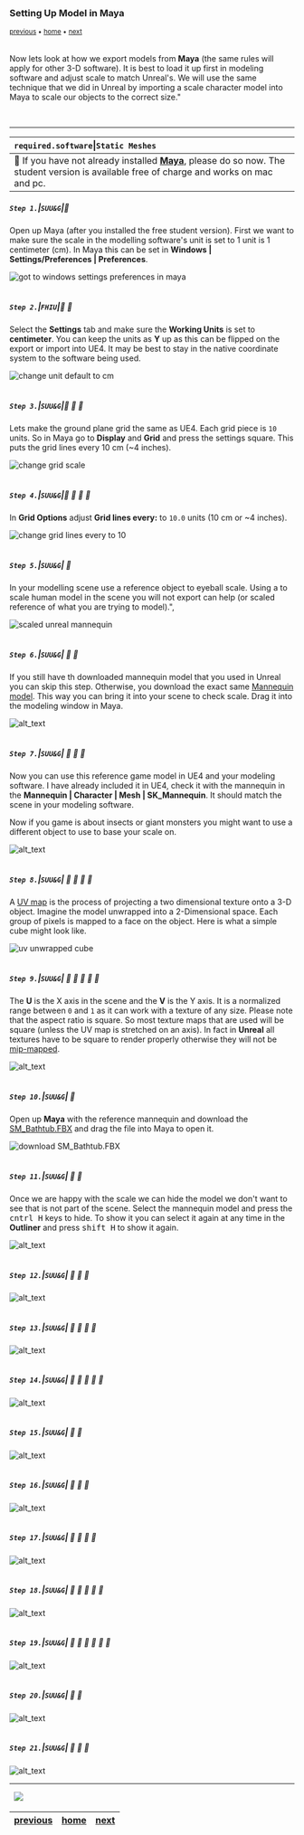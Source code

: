 <img src="https://via.placeholder.com/1000x4/45D7CA/45D7CA" alt="drawing" height="4px"/>

### Setting Up Model in Maya

<sub>[previous](../case-study-material/README.md#user-content-case-study---the-material) • [home](../README.md#user-content-ue4-static-meshes) • [next](../)</sub>

<img src="https://via.placeholder.com/1000x4/45D7CA/45D7CA" alt="drawing" height="4px"/>

Now lets look at how we export models from **Maya** (the same rules will apply for other 3-D software).  It is best to load it up first in modeling software and adjust scale to match Unreal's. We will use the same technique that we did in Unreal by importing a scale character model into Maya to scale our objects to the correct size."

<br>

---

| `required.software`\|`Static Meshes`| 
| :--- |
| :floppy_disk: If you have not already installed **[Maya](https://www.autodesk.com/education/edu-software/overview?sorting=featured&page=1)**, please do so now. The student version is available free of charge and works on mac and pc.|


##### `Step 1.`\|`SUU&G`|:small_blue_diamond:

Open up Maya (after you installed the free student version). First we want to make sure the scale in the modelling software's unit is set to 1 unit is 1 centimeter (cm).  In Maya this can be set in **Windows | Settings/Preferences | Preferences**.

![got to windows settings preferences in maya](images/image_74.jpg)

<img src="https://via.placeholder.com/500x2/45D7CA/45D7CA" alt="drawing" height="2px" alt = ""/>

##### `Step 2.`\|`FHIU`|:small_blue_diamond: :small_blue_diamond: 

Select the **Settings** tab and make sure the **Working Units** is set to **centimeter**.  You can keep the units as **Y** up as this can be flipped on the export or import into UE4.  It may be best to stay in the native coordinate system to the software being used.

![change unit default to cm](images/image_75.jpg)

<img src="https://via.placeholder.com/500x2/45D7CA/45D7CA" alt="drawing" height="2px" alt = ""/>

##### `Step 3.`\|`SUU&G`|:small_blue_diamond: :small_blue_diamond: :small_blue_diamond:

Lets make the ground plane grid the same as UE4.  Each grid piece is `10` units.  So in Maya go to **Display** and **Grid** and press the settings square. This puts the grid lines every 10 cm (~4 inches).

![change grid scale](images/image_76.jpg)

<img src="https://via.placeholder.com/500x2/45D7CA/45D7CA" alt="drawing" height="2px" alt = ""/>

##### `Step 4.`\|`SUU&G`|:small_blue_diamond: :small_blue_diamond: :small_blue_diamond: :small_blue_diamond:
In **Grid Options** adjust **Grid lines every:** to `10.0` units (10 cm or ~4 inches).

![change grid lines every to 10](images/image_77.jpg)

<img src="https://via.placeholder.com/500x2/45D7CA/45D7CA" alt="drawing" height="2px" alt = ""/>

##### `Step 5.`\|`SUU&G`| :small_orange_diamond:

In your modelling scene use a reference object to eyeball scale.  Using a to scale human model in the scene you will not export can help (or scaled reference of what you are trying to model).",

![scaled unreal mannequin](images/image_77.jpg)

<img src="https://via.placeholder.com/500x2/45D7CA/45D7CA" alt="drawing" height="2px" alt = ""/>

##### `Step 6.`\|`SUU&G`| :small_orange_diamond: :small_blue_diamond:

If you still have th downloaded mannequin model that you used in Unreal you can skip this step.  Otherwise, you download the exact same [Mannequin model](../Assets/SM_UE4Mannequin.fbx).  This way you can bring it into your scene to check scale. Drag it into the modeling window in Maya.

![alt_text](images/image_79.jpg)

<img src="https://via.placeholder.com/500x2/45D7CA/45D7CA" alt="drawing" height="2px" alt = ""/>

##### `Step 7.`\|`SUU&G`| :small_orange_diamond: :small_blue_diamond: :small_blue_diamond:

Now you can use this reference game model in UE4 and your modeling software.  I have already included it in UE4, check it with the mannequin in the **Mannequin | Character | Mesh | SK_Mannequin**.  It should match the scene in your modeling software.

Now if you game is about insects or giant monsters you might want to use a different object to use to base your scale on.

![alt_text](images/image_80.jpg)

<img src="https://via.placeholder.com/500x2/45D7CA/45D7CA" alt="drawing" height="2px" alt = ""/>

##### `Step 8.`\|`SUU&G`| :small_orange_diamond: :small_blue_diamond: :small_blue_diamond: :small_blue_diamond:

A [UV map](https://en.wikipedia.org/wiki/UV_mapping) is the process of projecting a two dimensional texture onto a 3-D object.  Imagine the model unwrapped into a 2-Dimensional space.  Each group of pixels is mapped to a face on the object.  Here is what a simple cube might look like.

![uv unwrapped cube](images/image_103.jpg)

<img src="https://via.placeholder.com/500x2/45D7CA/45D7CA" alt="drawing" height="2px" alt = ""/>

##### `Step 9.`\|`SUU&G`| :small_orange_diamond: :small_blue_diamond: :small_blue_diamond: :small_blue_diamond: :small_blue_diamond:

The **U** is the X axis in the scene and the **V** is the Y axis.  It is a normalized range between `0` and `1` as it can work with a texture of any size.  Please note that the aspect ratio is square.  So most texture maps that are used will be square (unless the UV map is stretched on an axis).  In fact in **Unreal** all textures have to be square to render properly otherwise they will not be [mip-mapped](https://en.wikipedia.org/wiki/Mipmap).

![alt_text](images/image_104.jpg)

<img src="https://via.placeholder.com/500x2/45D7CA/45D7CA" alt="drawing" height="2px" alt = ""/>

##### `Step 10.`\|`SUU&G`| :large_blue_diamond:

Open up **Maya** with the reference mannequin and download the [SM_Bathtub.FBX](../Assets/SM_Bathtub.FBX) and drag the file into Maya to open it.

![download SM_Bathtub.FBX](images/image_105.jpg)

<img src="https://via.placeholder.com/500x2/45D7CA/45D7CA" alt="drawing" height="2px" alt = ""/>

##### `Step 11.`\|`SUU&G`| :large_blue_diamond: :small_blue_diamond: 

Once we are happy with the scale we can hide the model we don't want to see that is not part of the scene.  Select the mannequin model and press the <kbd>cntrl H</kbd> keys to hide.  To show it you can select it again at any time in the **Outliner** and press <kbd>shift H</kbd> to show it again.

![alt_text](images/image_153.jpg)

<img src="https://via.placeholder.com/500x2/45D7CA/45D7CA" alt="drawing" height="2px" alt = ""/>


##### `Step 12.`\|`SUU&G`| :large_blue_diamond: :small_blue_diamond: :small_blue_diamond: 

![alt_text](images/.jpg)

<img src="https://via.placeholder.com/500x2/45D7CA/45D7CA" alt="drawing" height="2px" alt = ""/>

##### `Step 13.`\|`SUU&G`| :large_blue_diamond: :small_blue_diamond: :small_blue_diamond:  :small_blue_diamond: 

![alt_text](images/.jpg)

<img src="https://via.placeholder.com/500x2/45D7CA/45D7CA" alt="drawing" height="2px" alt = ""/>

##### `Step 14.`\|`SUU&G`| :large_blue_diamond: :small_blue_diamond: :small_blue_diamond: :small_blue_diamond:  :small_blue_diamond: 

![alt_text](images/.jpg)

<img src="https://via.placeholder.com/500x2/45D7CA/45D7CA" alt="drawing" height="2px" alt = ""/>

##### `Step 15.`\|`SUU&G`| :large_blue_diamond: :small_orange_diamond: 

![alt_text](images/.jpg)

<img src="https://via.placeholder.com/500x2/45D7CA/45D7CA" alt="drawing" height="2px" alt = ""/>

##### `Step 16.`\|`SUU&G`| :large_blue_diamond: :small_orange_diamond:   :small_blue_diamond: 

![alt_text](images/.jpg)

<img src="https://via.placeholder.com/500x2/45D7CA/45D7CA" alt="drawing" height="2px" alt = ""/>

##### `Step 17.`\|`SUU&G`| :large_blue_diamond: :small_orange_diamond: :small_blue_diamond: :small_blue_diamond:

![alt_text](images/.jpg)

<img src="https://via.placeholder.com/500x2/45D7CA/45D7CA" alt="drawing" height="2px" alt = ""/>

##### `Step 18.`\|`SUU&G`| :large_blue_diamond: :small_orange_diamond: :small_blue_diamond: :small_blue_diamond: :small_blue_diamond:

![alt_text](images/.jpg)

<img src="https://via.placeholder.com/500x2/45D7CA/45D7CA" alt="drawing" height="2px" alt = ""/>

##### `Step 19.`\|`SUU&G`| :large_blue_diamond: :small_orange_diamond: :small_blue_diamond: :small_blue_diamond: :small_blue_diamond: :small_blue_diamond:

![alt_text](images/.jpg)

<img src="https://via.placeholder.com/500x2/45D7CA/45D7CA" alt="drawing" height="2px" alt = ""/>

##### `Step 20.`\|`SUU&G`| :large_blue_diamond: :large_blue_diamond:

![alt_text](images/.jpg)

<img src="https://via.placeholder.com/500x2/45D7CA/45D7CA" alt="drawing" height="2px" alt = ""/>

##### `Step 21.`\|`SUU&G`| :large_blue_diamond: :large_blue_diamond: :small_blue_diamond:

![alt_text](images/.jpg)

___


<img src="https://via.placeholder.com/1000x4/dba81a/dba81a" alt="drawing" height="4px" alt = ""/>

<img src="https://via.placeholder.com/1000x100/45D7CA/000000/?text=Next Up - ADD NEXT TITLE">

<img src="https://via.placeholder.com/1000x4/dba81a/dba81a" alt="drawing" height="4px" alt = ""/>

| [previous](../case-study-material/README.md#user-content-case-study---the-material)| [home](../README.md#user-content-ue4-static-meshes) | [next](../)|
|---|---|---|
